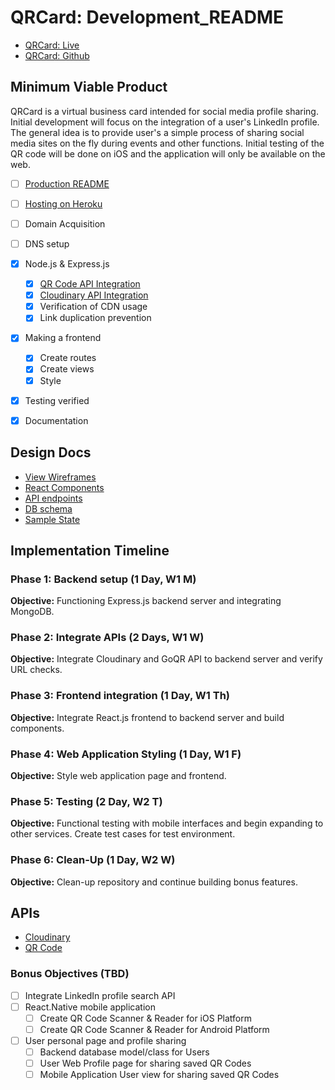 # QRCard: Development_README

- [QRCard: Live][Heroku]
- [QRCard: Github][Github]

[Heroku]: https://qrcard.com
[Github]: https://github.com/AkashSkySingh/QRCard
[QR API]: http://goqr.me/api/
[Cloudinary]: https://cloudinary.com/documentation/solution_overview

## Minimum Viable Product
QRCard is a virtual business card intended for social media profile sharing. Initial development will focus on the integration of a user's LinkedIn profile. The general idea is to provide user's a simple process of sharing social media sites on the fly during events and other functions. Initial testing of the QR code will be done on iOS and the application will only be available on the web.

- [ ] [Production README](../README.md)
- [ ] [Hosting on Heroku][heroku]
 - [ ] Domain Acquisition
 - [ ] DNS setup
- [x] Node.js & Express.js
  - [x] [QR Code API Integration][QR API]
  - [x] [Cloudinary API Integration][Cloudinary]
  - [x] Verification of CDN usage
  - [x] Link duplication prevention
- [x] Making a frontend
  - [x] Create routes
  - [x] Create views
  - [x] Style
- [x] Testing verified
- [x] Documentation


## Design Docs
* [View Wireframes][wireframes]
* [React Components][components]
* [API endpoints][api-endpoints]
* [DB schema][schema]
* [Sample State][sample-state]

[wireframes]: wireframes
[components]: component-hierarchy.md
[sample-state]: sample-state.md
[api-endpoints]: api-endpoints.md
[schema]: schema.md

## Implementation Timeline

### Phase 1: Backend setup (1 Day, W1 M)

**Objective:** Functioning Express.js backend server and integrating MongoDB.

### Phase 2: Integrate APIs (2 Days, W1 W)

**Objective:** Integrate Cloudinary and GoQR API to backend server and verify URL checks.

### Phase 3: Frontend integration (1 Day, W1 Th)

**Objective:** Integrate React.js frontend to backend server and build components.

### Phase 4: Web Application Styling (1 Day, W1 F)

**Objective:** Style web application page and frontend.

### Phase 5: Testing (2 Day, W2 T)

**Objective:** Functional testing with mobile interfaces and begin expanding to other services. Create test cases for test environment.

### Phase 6: Clean-Up (1 Day, W2 W)

**Objective:** Clean-up repository and continue building bonus features.

## APIs
- [Cloudinary][Cloudinary]
- [QR Code][QR API]

### Bonus Objectives (TBD)
- [ ] Integrate LinkedIn profile search API
- [ ] React.Native mobile application
  - [ ] Create QR Code Scanner & Reader for iOS Platform
  - [ ] Create QR Code Scanner & Reader for Android Platform
- [ ] User personal page and profile sharing
  - [ ] Backend database model/class for Users
  - [ ] User Web Profile page for sharing saved QR Codes
  - [ ] Mobile Application User view for sharing saved QR Codes
